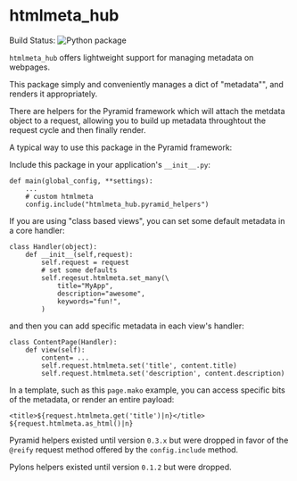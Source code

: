htmlmeta_hub
============

Build Status: ![Python package](https://github.com/jvanasco/htmlmeta_hub/workflows/Python%20package/badge.svg)

`htmlmeta_hub` offers lightweight support for managing metadata on webpages.

This package simply and conveniently manages a dict of "metadata"", and renders
it appropriately.

There are helpers for the Pyramid framework which will attach the metdata object
to a request, allowing you to build up metadata throughtout the request cycle
and then finally render.

A typical way to use this package in the Pyramid framework:


Include this package in your application's  `__init__.py`:

	def main(global_config, **settings):
		...
		# custom htmlmeta
		config.include("htmlmeta_hub.pyramid_helpers")


If you are using "class based views", you can set some default metadata in a core
handler:

	class Handler(object):
		def __init__(self,request):
			self.request = request
			# set some defaults
			self.reqesut.htmlmeta.set_many(\
				title="MyApp",
				description="awesome",
				keywords="fun!",
			)

and then you can add specific metadata in each view's handler:

	class ContentPage(Handler):
		def view(self):
		    content= ...
			self.request.htmlmeta.set('title', content.title)
			self.request.htmlmeta.set('description', content.description)

In a template, such as this `page.mako` example, you can access specific bits of
the metadata, or render an entire payload:

	<title>${request.htmlmeta.get('title')|n}</title>
	${request.htmlmeta.as_html()|n}


Pyramid helpers existed until version `0.3.x` but were dropped in favor of the
`@reify` request method offered by the `config.include` method.

Pylons helpers existed until version `0.1.2` but were dropped.


